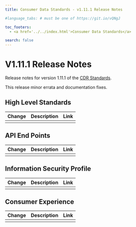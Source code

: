 ```yaml
---
title: Consumer Data Standards - v1.11.1 Release Notes

#language_tabs: # must be one of https://git.io/vQNgJ

toc_footers:
  - <a href='../../index.html'>Consumer Data Standards</a>

search: false
---
```


# V1.11.1 Release Notes
Release notes for version 1.11.1 of the [CDR Standards](../../index.html).

This release minor errata and documentation fixes.

## High Level Standards

|Change|Description|Link|
|------|-----------|----|
| | |

## API End Points

|Change|Description|Link|
|------|-----------|----|
| | |

## Information Security Profile
|Change|Description|Link|
|------|-----------|----|
| | |

## Consumer Experience

|Change|Description|Link|
|------|-----------|----|
| | |

